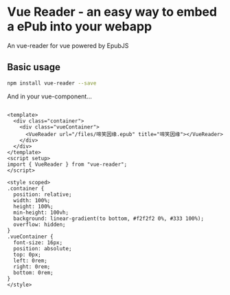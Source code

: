 # Vue Reader - an easy way to embed a ePub into your webapp
An vue-reader for vue powered by EpubJS

## Basic usage

```bash
npm install vue-reader --save
```

And in your vue-component...

```vue

<template>
  <div class="container">
    <div class="vueContainer">
      <VueReader url="/files/啼笑因缘.epub" title="啼笑因缘"></VueReader>
    </div>
  </div>
</template>
<script setup>
import { VueReader } from "vue-reader";
</script>

<style scoped>
.container {
  position: relative;
  width: 100%;
  height: 100%;
  min-height: 100vh;
  background: linear-gradient(to bottom, #f2f2f2 0%, #333 100%);
  overflow: hidden;
}
.vueContainer {
  font-size: 16px;
  position: absolute;
  top: 0px;
  left: 0rem;
  right: 0rem;
  bottom: 0rem;
}
</style>
```

